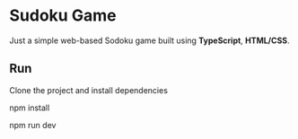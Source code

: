 # Sudoku Game

Just a simple web-based Sodoku game built using **TypeScript**, **HTML/CSS**.

## Run
Clone the project and install dependencies

npm install

npm run dev